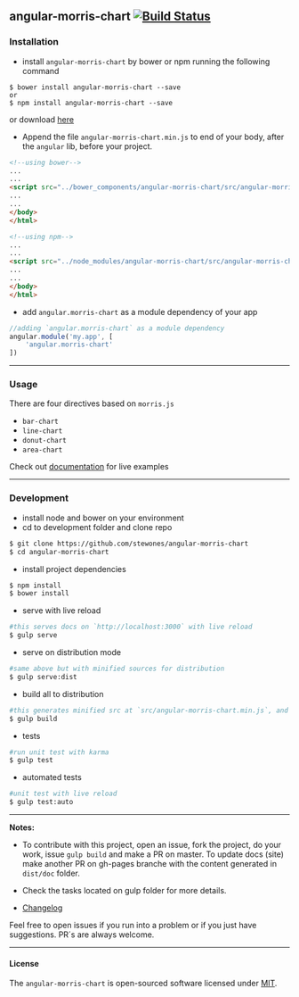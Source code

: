 ## angular-morris-chart [![Build Status](https://travis-ci.org/stewones/angular-morris-chart.svg)](https://travis-ci.org/stewones/angular-morris-chart)
### Installation
- install `angular-morris-chart` by bower or npm running the following command
```shell
$ bower install angular-morris-chart --save
or
$ npm install angular-morris-chart --save
```
or download [here](https://raw.githubusercontent.com/stewones/angular-morris-chart/master/src/angular-morris-chart.min.js)

- Append the file `angular-morris-chart.min.js` to end of your body, after the `angular` lib, before your project.


```html
<!--using bower-->
...
...
<script src="../bower_components/angular-morris-chart/src/angular-morris-chart.min.js"></script>
...
...
</body>
</html>
```


```html
<!--using npm-->
...
...
<script src="../node_modules/angular-morris-chart/src/angular-morris-chart.min.js"></script>
...
...
</body>
</html>
```

- add `angular.morris-chart` as a module dependency of your app

```js
//adding `angular.morris-chart` as a module dependency
angular.module('my.app', [
    'angular.morris-chart'
])
```

---
### Usage
There are four directives based on `morris.js`

- `bar-chart`
- `line-chart`
- `donut-chart`
- `area-chart`

Check out [documentation](https://angular-morris-chart.stpa.co) for live examples

---
### Development
- install node and bower on your environment
- cd to development folder and clone repo
```sh
$ git clone https://github.com/stewones/angular-morris-chart
$ cd angular-morris-chart
```

- install project dependencies

```sh
$ npm install
$ bower install
```

- serve with live reload

```sh
#this serves docs on `http://localhost:3000` with live reload
$ gulp serve
```

- serve on distribution mode

```sh
#same above but with minified sources for distribution
$ gulp serve:dist
```

- build all to distribution

```sh
#this generates minified src at `src/angular-morris-chart.min.js`, and docs on `dist/doc` folder.
$ gulp build
```

- tests

```sh
#run unit test with karma
$ gulp test
```

- automated tests

```sh
#unit test with live reload
$ gulp test:auto
```

---
**Notes:**

- To contribute with this project, open an issue, fork the project, do your work, issue `gulp build` and make a PR on master. To update docs (site) make another PR on gh-pages branche with the content generated in `dist/doc` folder.

- Check the tasks located on gulp folder for more details.

- [Changelog](https://github.com/stewones/angular-morris-chart/releases)

Feel free to open issues if you run into a problem or if you just have suggestions. PR´s are always welcome.

---
#### License
The `angular-morris-chart` is open-sourced software licensed under [MIT](http://opensource.org/licenses/MIT).